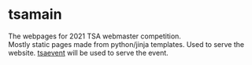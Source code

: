 # tsamain
The webpages for 2021 TSA webmaster competition.  
Mostly static pages made from python/jinja templates.
Used to serve the website.  [tsaevent](https://github.com/superTyDev/tsaevent) will be used to serve the event.
